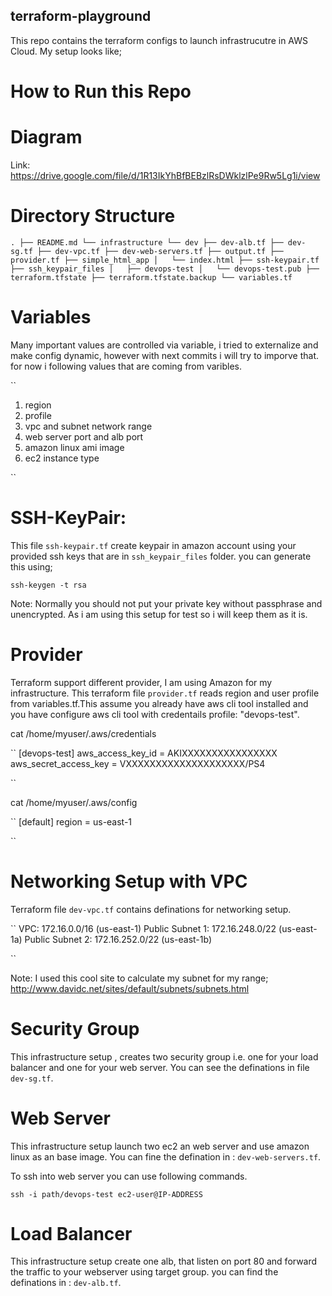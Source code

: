 ##  terraform-playground
This repo contains the terraform configs to launch infrastrucutre in AWS Cloud. My setup looks like;

# How to Run this Repo


# Diagram

Link: https://drive.google.com/file/d/1R13IkYhBfBEBzlRsDWklzlPe9Rw5Lg1i/view


# Directory Structure

``
.
├── README.md
└── infrastructure
    └── dev
        ├── dev-alb.tf
        ├── dev-sg.tf
        ├── dev-vpc.tf
        ├── dev-web-servers.tf
        ├── output.tf
        ├── provider.tf
        ├── simple_html_app
        │   └── index.html
        ├── ssh-keypair.tf
        ├── ssh_keypair_files
        │   ├── devops-test
        │   └── devops-test.pub
        ├── terraform.tfstate
        ├── terraform.tfstate.backup
        └── variables.tf
``

# Variables
Many important values are controlled via variable, i tried to externalize and make config dynamic, however with next commits i will try to imporve that. for now i following values that are coming from varibles. 

``
1. region
2. profile
3. vpc and subnet network range
4. web server port and alb port
5. amazon linux ami image
6. ec2 instance type

``


# SSH-KeyPair:
This file `ssh-keypair.tf` create keypair in amazon account using your provided ssh keys that are in `ssh_keypair_files` folder. you can generate this using;

`ssh-keygen -t rsa`

Note: Normally you should not put your private key without passphrase and unencrypted. As i am using this setup for test so i will keep them as it is. 

# Provider
Terraform support different provider, I am using Amazon for my infrastructure. This terraform file `provider.tf` reads region and user profile from variables.tf.This assume you already have aws cli tool installed and you have configure aws cli tool with credentails profile: "devops-test". 

cat /home/myuser/.aws/credentials

``
[devops-test]
aws_access_key_id = AKIXXXXXXXXXXXXXXXX
aws_secret_access_key = VXXXXXXXXXXXXXXXXXXXX/PS4

``

cat /home/myuser/.aws/config

``
[default]
region = us-east-1

``

# Networking Setup with VPC

Terraform file `dev-vpc.tf` contains definations for networking setup. 

``
VPC: 172.16.0.0/16 (us-east-1)
Public Subnet 1: 172.16.248.0/22 (us-east-1a)
Public Subnet 2: 172.16.252.0/22 (us-east-1b)

``

Note: I used this cool site to calculate my subnet for my range; http://www.davidc.net/sites/default/subnets/subnets.html


# Security Group

This infrastructure setup , creates two security group i.e. one for your load balancer and one for your web server. You can see the definations in file `dev-sg.tf`. 

# Web Server
This infrastructure setup launch two ec2 an web server and use amazon linux as an base image. You can fine the defination in : `dev-web-servers.tf`.

To ssh into web server you can use following commands. 

`ssh -i path/devops-test ec2-user@IP-ADDRESS`

# Load Balancer

This infrastructure setup create one alb, that listen on port 80 and forward the traffic to your webserver using target group. you can find the definations in : `dev-alb.tf`. 






